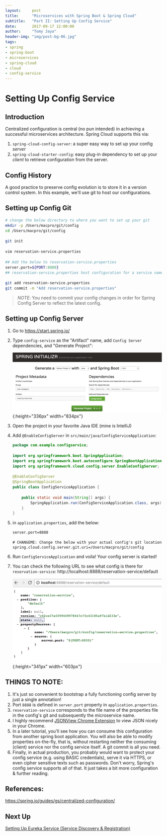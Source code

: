 ```yaml
---
layout:     post
title:      "Microservices with Spring Boot & Spring Cloud"
subtitle:   "Part II: Setting Up Config Service"
date:       2017-09-17 12:00:00
author:     "Tomy Jaya"
header-img: "img/post-bg-06.jpg"
tags:
- spring
- spring-boot
- microservices
- spring-cloud
- cloud
- config-service
---
```



# Setting Up Config Service

## Introduction 
Centralized configuration is central (no pun intended) in achieving a successful microservices architecture. Spring Cloud supports this via: 
1. `spring-cloud-config-server`: a super easy way to set up your config *server*
2. `spring-cloud-starter-config`: easy plug-in dependency to set up your *client* to retrieve configuration from the server.


## Config History
A good practice to preserve config evolution is to store it in a version control system. In this example, we'll use git to host our configurations. 

## Setting up Config Git

```bash
# change the below directory to where you want to set up your git
mkdir -p /Users/macpro/git/config
cd /Users/macpro/git/config

git init

vim reservation-service.properties

## Add the below to reservation-service.properties
server.port=${PORT:8000}
## reservation-service.properties host configuration for a service named reservation-service

git add reservation-service.properties
git commit -m "Add reservation-service.properties"

```

> *NOTE*: You need to commit your config changes in order for Spring Config Server to reflect the latest config. 

## Setting up Config Server

1. Go to https://start.spring.io/

2. Type `config-service` as the "Artifact" name, add `Config Server` dependencies, and "Generate Project": 

    ![config-service-spring-initializr-screenshot.png](/img/config-service-spring-initializr-screenshot.png){:height="336px" width="834px"}

3. Open the project in your favorite Java IDE (mine is IntelliJ)

4. Add `@EnableConfigServer` in `src/main/java/ConfigServiceApplication`:

    ```java
    package com.example.configservice;
    
    import org.springframework.boot.SpringApplication;
    import org.springframework.boot.autoconfigure.SpringBootApplication;
    import org.springframework.cloud.config.server.EnableConfigServer;
    
    @EnableConfigServer
    @SpringBootApplication
    public class ConfigServiceApplication {
    
    	public static void main(String[] args) {
    		SpringApplication.run(ConfigServiceApplication.class, args);
    	}
    }
    ```

5. in `application.properties`, add the below:

    ```
    server.port=8888
    
    # CHANGEME: Change the below with your actual config's git location
    spring.cloud.config.server.git.uri=/Users/macpro/git/config
    ```

6. Run `ConfigServiceApplication` and voila! Your config server is started!

7. You can check the following URL to see what config is there for `reservation-service`: http://localhost:8888/reservation-service/default

    ![config-service-result](/img/config-service-result.png){:height="341px" width="603px"}


## THINGS TO NOTE:

1. It's just so convenient to bootstrap a fully functioning config server by just a single annotation! 
2. Port `8888` is defined in `server.port` property in `application.properties`. 
3. `reservation-service` corresponds to the file name of the properties file in the config's git and subsequently the microservice name. 
4. I highly recommend [JSONView Chrome Extension](https://chrome.google.com/webstore/detail/jsonview/chklaanhfefbnpoihckbnefhakgolnmc?hl=en) to view JSON nicely in your Chrome.
5. In a later tutorial, you'll see how you can consume this configuration from another spring boot application. You will also be able to modify properties on-the-fly, that is, without restarting neither the consuming (client) service nor the config service itself. A git commit is all you need. 
6. Finally, in actual production, you probably would want to protect your config service (e.g. using BASIC credentials), serve it via HTTPS, or even cipher sensitive texts such as passwords. Don't worry, Spring's config service supports all of that. It just takes a bit more configuration & further reading.

## References: 
https://spring.io/guides/gs/centralized-configuration/

## Next Up
[Setting Up Eureka Service (Service Discovery & Registration)](/2017/09/17/spring-microservices-3/)
